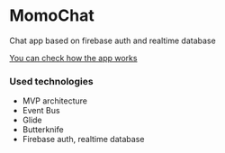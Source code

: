 # MomoChat
Chat app based on firebase auth and realtime database

[You can check how the app works](https://youtu.be/LRYpcffpZsc)
### Used technologies
* MVP architecture
* Event Bus
* Glide 
* Butterknife
* Firebase auth, realtime database
